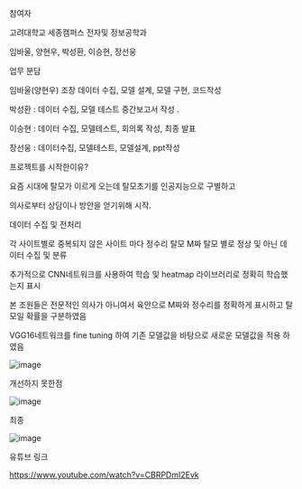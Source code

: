 참여자

고려대학교 세종캠퍼스 전자및 정보공학과

임바울, 양현우, 박성환, 이승현, 장선웅

업무 분담

임바울(양현우) 조장  데이터 수집, 모델 설계, 모델 구현, 코드작성

박성환 : 데이터 수집, 모델 테스트 중간보고서 작성 .

이승현 : 데이터 수집, 모델테스트, 회의록 작성, 최종 발표

장선웅 : 데이터수집, 모델테스트, 모델설계, ppt작성 

 

프로젝트를 시작한이유?

요즘 시대에 탈모가 이르게 오는데 탈모초기를 인공지능으로 구별하고

의사로부터 상담이나 방안을 얻기위해 시작.


데이터 수집 및 전처리 

각 사이트별로 중복되지 않은 사이트 마다 정수리 탈모 M짜 탈모 별로 정상 및 아닌 데이터 수집 및 분류

추가적으로 CNN네트워크를 사용하여 학습 및 heatmap 라이브러리로 정확히 학습했는지 표시

본 조원들은 전문적인 의사가 아니여서 육안으로 M짜와 정수리를 정확하게 표시하고 탈모일 확률을 구분하였음

VGG16네트워크를 fine tuning 하여 기존 모델값을 바탕으로 새로운 모델값을 적용 하였음

![image](https://user-images.githubusercontent.com/37106871/153533685-9d02994d-3d3d-4382-9529-7e906e151844.png)

개선하지 못한점

![image](https://user-images.githubusercontent.com/37106871/153533761-7223b48f-5021-4fbd-b2cd-712c1d0cbdd3.png)


최종

![image](https://user-images.githubusercontent.com/37106871/153533841-c1172a96-ba2b-45cc-a8c9-c643ae0aa253.png)


유튜브 링크

https://www.youtube.com/watch?v=CBRPDmI2Evk